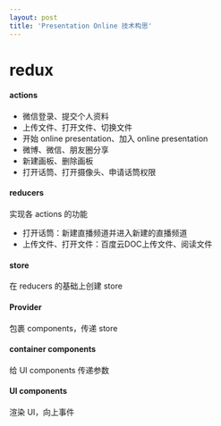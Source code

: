 ```yaml
---
layout: post
title: 'Presentation Online 技术构思'
---
```


# redux

#### actions

- 微信登录、提交个人资料
- 上传文件、打开文件、切换文件
- 开始 online presentation、加入 online presentation
- 微博、微信、朋友圈分享
- 新建画板、删除画板
- 打开话筒、打开摄像头、申请话筒权限

#### reducers

实现各 actions 的功能

- 打开话筒：新建直播频道并进入新建的直播频道
- 上传文件、打开文件：百度云DOC上传文件、阅读文件

#### store

在 reducers 的基础上创建 store

#### Provider

包裹 components，传递 store

#### container components

给 UI components 传递参数

#### UI components

渲染 UI，向上事件
